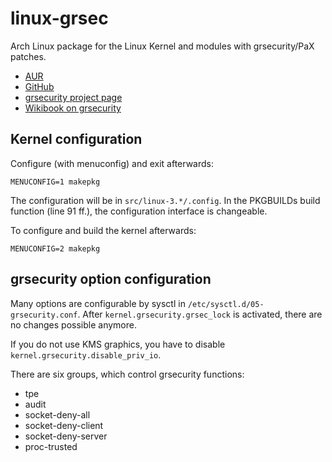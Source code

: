 linux-grsec
===========

Arch Linux package for the Linux Kernel and modules with grsecurity/PaX patches.

* [AUR][0]
* [GitHub][1]
* [grsecurity project page][2]
* [Wikibook on grsecurity][3]


Kernel configuration
--------------------

Configure (with menuconfig) and exit afterwards:

    MENUCONFIG=1 makepkg

The configuration will be in `src/linux-3.*/.config`. In the PKGBUILDs build
function (line 91 ff.), the configuration interface is changeable.

To configure and build the kernel afterwards:

    MENUCONFIG=2 makepkg


grsecurity option configuration
-------------------------------

Many options are configurable by sysctl in `/etc/sysctl.d/05-grsecurity.conf`.
After `kernel.grsecurity.grsec_lock` is activated, there are no changes possible
anymore.

If you do not use KMS graphics, you have to disable
`kernel.grsecurity.disable_priv_io`.

There are six groups, which control grsecurity functions:

* tpe
* audit
* socket-deny-all
* socket-deny-client
* socket-deny-server 
* proc-trusted


[0]: https://aur.archlinux.org/packages/linux-grsec
[1]: https://github.com/nning/linux-grsec
[2]: https://grsecurity.net 
[3]: https://en.wikibooks.org/wiki/Grsecurity
